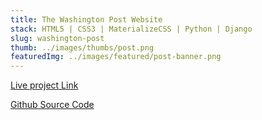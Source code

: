 ```yaml
---
title: The Washington Post Website
stack: HTML5 | CSS3 | MaterializeCSS | Python | Django
slug: washington-post
thumb: ../images/thumbs/post.png
featuredImg: ../images/featured/post-banner.png
---
```





[Live project Link](https://vigorous-swartz-daf236.netlify.app/)

[Github Source Code](https://github.com/Avisa-GA/washington-post)
